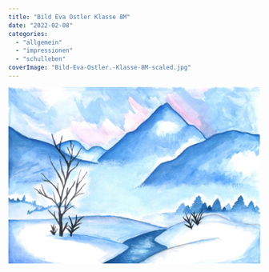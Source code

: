 ```yaml
---
title: "Bild Eva Ostler Klasse 8M"
date: "2022-02-08"
categories: 
  - "allgemein"
  - "impressionen"
  - "schulleben"
coverImage: "Bild-Eva-Ostler.-Klasse-8M-scaled.jpg"
---
```


[![](images/Bild-Eva-Ostler.-Klasse-8M-1024x718.jpg)](https://volksschule-partenkirchen.de/wp-content/uploads/Bild-Eva-Ostler.-Klasse-8M-scaled.jpg)
